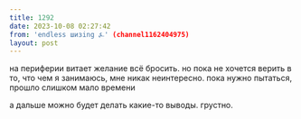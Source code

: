 ```yaml
---
title: 1292
date: 2023-10-08 02:27:42
from: 'endless шизing ⍼' (channel1162404975)
layout: post
---
```


на периферии витает желание всё бросить. но пока не хочется верить в то, что чем я занимаюсь, мне никак неинтересно. пока нужно пытаться, прошло слишком мало времени 

а дальше можно будет делать какие-то выводы. 
грустно.
